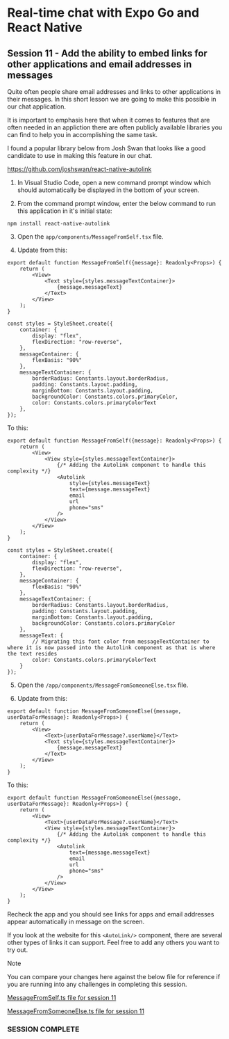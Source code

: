 # Real-time chat with Expo Go and React Native
## Session 11 - Add the ability to embed links for other applications and email addresses in messages

Quite often people share email addresses and links to other applications in their messages.  In this short lesson we are going to make this possible in our chat application.

It is important to emphasis here that when it comes to features that are often needed in an appliction there are often publicly available libraries you can find to help you in accomplishing the same task.

I found a popular library below from Josh Swan that looks like a good candidate to use in making this feature in our chat.

https://github.com/joshswan/react-native-autolink


1. In Visual Studio Code, open a new command prompt window which should automatically be displayed in the bottom of your screen.

2. From the command prompt window, enter the below command to run this application in it's initial state:
```
npm install react-native-autolink
```

3. Open the `app/components/MessageFromSelf.tsx` file.

4. Update from this:
```tsx
export default function MessageFromSelf({message}: Readonly<Props>) {
    return (
        <View>
            <Text style={styles.messageTextContainer}>
                {message.messageText}
            </Text>
        </View>
    );
}

const styles = StyleSheet.create({
    container: {
        display: "flex",
        flexDirection: "row-reverse",
    },
    messageContainer: {
        flexBasis: "90%"
    },
    messageTextContainer: {
        borderRadius: Constants.layout.borderRadius,
        padding: Constants.layout.padding,
        marginBottom: Constants.layout.padding,
        backgroundColor: Constants.colors.primaryColor,
        color: Constants.colors.primaryColorText
    },
});
```
To this:
```tsx
export default function MessageFromSelf({message}: Readonly<Props>) {
    return (
        <View>
            <View style={styles.messageTextContainer}>
                {/* Adding the Autolink component to handle this complexity */}
                <Autolink 
                    style={styles.messageText}
                    text={message.messageText}
                    email
                    url
                    phone="sms"
                />
            </View>
        </View>
    );
}

const styles = StyleSheet.create({
    container: {
        display: "flex",
        flexDirection: "row-reverse",
    },
    messageContainer: {
        flexBasis: "90%"
    },
    messageTextContainer: {
        borderRadius: Constants.layout.borderRadius,
        padding: Constants.layout.padding,
        marginBottom: Constants.layout.padding,
        backgroundColor: Constants.colors.primaryColor
    },
    messageText: {
        // Migrating this font color from messageTextContainer to where it is now passed into the Autolink component as that is where the text resides
        color: Constants.colors.primaryColorText
    }
});
```

5. Open the `/app/components/MessageFromSomeoneElse.tsx` file.

6. Update from this:
```tsx
export default function MessageFromSomeoneElse({message, userDataForMessage}: Readonly<Props>) {
    return (
        <View>
            <Text>{userDataForMessage?.userName}</Text>
            <Text style={styles.messageTextContainer}>
                {message.messageText}
            </Text>
        </View>
    );
}
```

To this:
```tsx
export default function MessageFromSomeoneElse({message, userDataForMessage}: Readonly<Props>) {
    return (
        <View>
            <Text>{userDataForMessage?.userName}</Text>
            <View style={styles.messageTextContainer}>
                {/* Adding the Autolink component to handle this complexity */}
                <Autolink 
                    text={message.messageText}
                    email
                    url
                    phone="sms"
                />
            </View>
        </View>
    );
}
```

Recheck the app and you should see links for apps and email addresses appear automatically in message on the screen.

If you look at the website for this `<AutoLink/>` component, there are several other types of links it can support.  Feel free to add any others you want to try out.

> [!NOTE] 
> You can compare your changes here against the below file for reference if you are running into any challenges in completing this session.
>
> [MessageFromSelf.ts file for session 11](https://github.com/cah-john-ryan/expo-go-real-time-chat/blob/session-11-messages-with-links/expo-go-real-time-chat/app/components/MessageFromSelf.tsx)
>
> [MessageFromSomeoneElse.ts file for session 11](https://github.com/cah-john-ryan/expo-go-real-time-chat/blob/session-11-messages-with-links/expo-go-real-time-chat/app/components/MessageFromSomeoneElse.tsx)

### SESSION COMPLETE